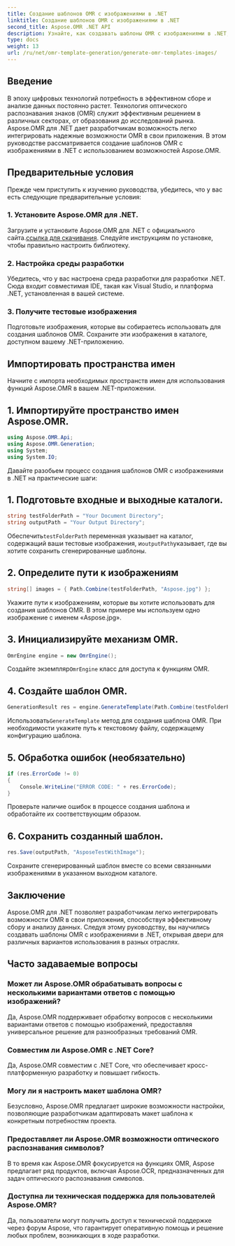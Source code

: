 ```yaml
---
title: Создание шаблонов OMR с изображениями в .NET
linktitle: Создание шаблонов OMR с изображениями в .NET
second_title: Aspose.OMR .NET API
description: Узнайте, как создавать шаблоны OMR с изображениями в .NET, используя Aspose.OMR для эффективного сбора и анализа данных. Начните сегодня!
type: docs
weight: 13
url: /ru/net/omr-template-generation/generate-omr-templates-images/
---
```

## Введение
В эпоху цифровых технологий потребность в эффективном сборе и анализе данных постоянно растет. Технология оптического распознавания знаков (OMR) служит эффективным решением в различных секторах, от образования до исследований рынка. Aspose.OMR для .NET дает разработчикам возможность легко интегрировать надежные возможности OMR в свои приложения. В этом руководстве рассматривается создание шаблонов OMR с изображениями в .NET с использованием возможностей Aspose.OMR.
## Предварительные условия
Прежде чем приступить к изучению руководства, убедитесь, что у вас есть следующие предварительные условия:
### 1. Установите Aspose.OMR для .NET.
Загрузите и установите Aspose.OMR для .NET с официального сайта.[ссылка для скачивания](https://releases.aspose.com/omr/net/). Следуйте инструкциям по установке, чтобы правильно настроить библиотеку.
### 2. Настройка среды разработки
Убедитесь, что у вас настроена среда разработки для разработки .NET. Сюда входит совместимая IDE, такая как Visual Studio, и платформа .NET, установленная в вашей системе.
### 3. Получите тестовые изображения
Подготовьте изображения, которые вы собираетесь использовать для создания шаблонов OMR. Сохраните эти изображения в каталоге, доступном вашему .NET-приложению.
## Импортировать пространства имен
Начните с импорта необходимых пространств имен для использования функций Aspose.OMR в вашем .NET-приложении.
## 1. Импортируйте пространство имен Aspose.OMR.
```csharp
using Aspose.OMR.Api;
using Aspose.OMR.Generation;
using System;
using System.IO;
```
Давайте разобьем процесс создания шаблонов OMR с изображениями в .NET на практические шаги:
## 1. Подготовьте входные и выходные каталоги.
```csharp
string testFolderPath = "Your Document Directory";
string outputPath = "Your Output Directory";
```
 Обеспечить`testFolderPath` переменная указывает на каталог, содержащий ваши тестовые изображения, и`outputPath`указывает, где вы хотите сохранить сгенерированные шаблоны.
## 2. Определите пути к изображениям
```csharp
string[] images = { Path.Combine(testFolderPath, "Aspose.jpg") };
```
Укажите пути к изображениям, которые вы хотите использовать для создания шаблонов OMR. В этом примере мы используем одно изображение с именем «Aspose.jpg».
## 3. Инициализируйте механизм OMR.
```csharp
OmrEngine engine = new OmrEngine();
```
 Создайте экземпляр`OmrEngine` класс для доступа к функциям OMR.
## 4. Создайте шаблон OMR.
```csharp
GenerationResult res = engine.GenerateTemplate(Path.Combine(testFolderPath, "AsposeTestWithImage.txt"), images);
```
 Использовать`GenerateTemplate` метод для создания шаблона OMR. При необходимости укажите путь к текстовому файлу, содержащему конфигурацию шаблона.
## 5. Обработка ошибок (необязательно)
```csharp
if (res.ErrorCode != 0)
{
    Console.WriteLine("ERROR CODE: " + res.ErrorCode);
}
```
Проверьте наличие ошибок в процессе создания шаблона и обработайте их соответствующим образом.
## 6. Сохранить созданный шаблон.
```csharp
res.Save(outputPath, "AsposeTestWithImage");
```
Сохраните сгенерированный шаблон вместе со всеми связанными изображениями в указанном выходном каталоге.
## Заключение
Aspose.OMR для .NET позволяет разработчикам легко интегрировать возможности OMR в свои приложения, способствуя эффективному сбору и анализу данных. Следуя этому руководству, вы научились создавать шаблоны OMR с изображениями в .NET, открывая двери для различных вариантов использования в разных отраслях.
## Часто задаваемые вопросы
### Может ли Aspose.OMR обрабатывать вопросы с несколькими вариантами ответов с помощью изображений?
Да, Aspose.OMR поддерживает обработку вопросов с несколькими вариантами ответов с помощью изображений, предоставляя универсальное решение для разнообразных требований OMR.
### Совместим ли Aspose.OMR с .NET Core?
Да, Aspose.OMR совместим с .NET Core, что обеспечивает кросс-платформенную разработку и повышает гибкость.
### Могу ли я настроить макет шаблона OMR?
Безусловно, Aspose.OMR предлагает широкие возможности настройки, позволяющие разработчикам адаптировать макет шаблона к конкретным потребностям проекта.
### Предоставляет ли Aspose.OMR возможности оптического распознавания символов?
В то время как Aspose.OMR фокусируется на функциях OMR, Aspose предлагает ряд продуктов, включая Aspose.OCR, предназначенных для задач оптического распознавания символов.
### Доступна ли техническая поддержка для пользователей Aspose.OMR?
Да, пользователи могут получить доступ к технической поддержке через форум Aspose, что гарантирует оперативную помощь и решение любых проблем, возникающих в ходе разработки.